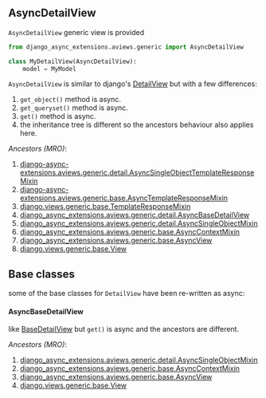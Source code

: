 ## AsyncDetailView

`AsyncDetailView` generic view is provided

```python
from django_async_extensions.aviews.generic import AsyncDetailView

class MyDetailView(AsyncDetailView):
    model = MyModel
```

`AsyncDetailView` is similar to django's [DetailView](https://docs.djangoproject.com/en/5.1/ref/class-based-views/generic-display/#detailview) but with a few differences:

1. `get_object()` method is async.
2. `get_queryset()` method is async.
3. `get()` method is async.
4. the inheritance tree is different so the ancestors behaviour also applies here.

*Ancestors (MRO)*:

1. [django-async-extensions.aviews.generic.detail.AsyncSingleObjectTemplateResponseMixin](mixins-single-object.md#asyncsingleobjecttemplateresponsemixin)
2. [django-async-extensions.aviews.generic.base.AsyncTemplateResponseMixin](mixins-simple.md#asynctemplateresponsemixin)
3. [django.views.generic.base.TemplateResponseMixin](https://docs.djangoproject.com/en/5.1/ref/class-based-views/mixins-simple/#django.views.generic.base.TemplateResponseMixin)
4. [django_async_extensions.aviews.generic.detail.AsyncBaseDetailView](detail.md#asyncbasedetailview)
5. [django_async_extensions.aviews.generic.detail.AsyncSingleObjectMixin](mixins-single-object.md#asyncsingleobjectmixin)
6. [django_async_extensions.aviews.generic.base.AsyncContextMixin](mixins-simple.md#asynccontextmixin)
7. [django_async_extensions.aviews.generic.base.AsyncView](base.md#asyncview)
8. [django.views.generic.base.View](https://docs.djangoproject.com/en/5.1/ref/class-based-views/base/#django.views.generic.base.View)


## Base classes
some of the base classes for `DetailView` have been re-written as async:

#### AsyncBaseDetailView

like [BaseDetailView](https://docs.djangoproject.com/en/5.1/ref/class-based-views/generic-display/#django.views.generic.detail.BaseDetailView) but `get()` is async and the ancestors are different.

*Ancestors (MRO)*:

1. [django_async_extensions.aviews.generic.detail.AsyncSingleObjectMixin](mixins-single-object.md#asyncsingleobjectmixin)
2. [django_async_extensions.aviews.generic.base.AsyncContextMixin](mixins-simple.md#asynccontextmixin)
3. [django_async_extensions.aviews.generic.base.AsyncView](base.md#asyncview)
4. [django.views.generic.base.View](https://docs.djangoproject.com/en/5.1/ref/class-based-views/base/#django.views.generic.base.View)

